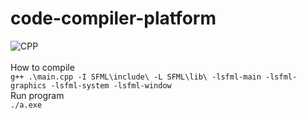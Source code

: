 # code-compiler-platform
![CPP](https://ziadoua.github.io/m3-Markdown-Badges/badges/C++/c++1.svg)
<br />
<br />
How to compile
<br />
`
g++ .\main.cpp -I SFML\include\ -L SFML\lib\ -lsfml-main -lsfml-graphics -lsfml-system -lsfml-window
`
<br />
Run program
<br />
`
./a.exe
`
